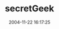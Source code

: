 ---
date: 2004-11-22 16:17:25
link:
  source: delicious
  source_url: https://del.icio.us/roytang
  text: secretGeek
  url: http://secretgeek.net/index.asp#top
slug: secretgeek
source: delicious
tags:
- blogs
- software-development
title: secretGeek
---